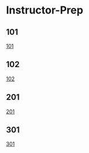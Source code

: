# Instructor-Prep

## 101

[101](/101/)

## 102

[102](/102/)

## 201

[201](/201/)

## 301

[301](/301/)
